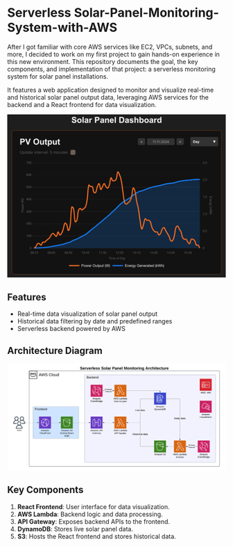 # Serverless Solar-Panel-Monitoring-System-with-AWS
After I got familiar with core AWS services like EC2, VPCs, subnets, and more, I decided to work on my first project to gain hands-on experience in this new environment. This repository documents the goal, the key components, and implementation of that project: a serverless monitoring system for solar panel installations.

It features a web application designed to monitor and visualize real-time and historical solar panel output data, leveraging AWS services for the backend and a React frontend for data visualization.

![alt text](https://github.com/steffen-roe/Solar-Panel-Monitoring-System-with-AWS/blob/6992e1138e3805260a4f96da09f79ad613f83d2e/dashboard.png)

## Features
- Real-time data visualization of solar panel output
- Historical data filtering by date and predefined ranges
- Serverless backend powered by AWS

## Architecture Diagram
![Architecture Diagram](https://github.com/steffen-roe/Solar-Panel-Monitoring-System-with-AWS/blob/5c4dde6fd876a5ee887530eb7c58a4858f3a5081/architecture_diagram.png)

## Key Components
1. **React Frontend**: User interface for data visualization.
2. **AWS Lambda**: Backend logic and data processing.
3. **API Gateway**: Exposes backend APIs to the frontend.
4. **DynamoDB**: Stores live solar panel data.
5. **S3**: Hosts the React frontend and stores historical data.
